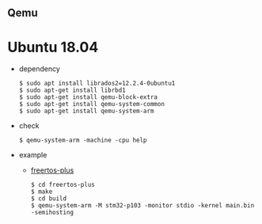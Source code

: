 Qemu
---

# Ubuntu 18.04

+ dependency

    ```shell
    $ sudo apt install librados2=12.2.4-0ubuntu1
    $ sudo apt-get install librbd1
    $ sudo apt-get install qemu-block-extra
    $ sudo apt-get install qemu-system-common
    $ sudo apt-get install qemu-system-arm
    ```

+ check

    ```shell
    $ qemu-system-arm -machine -cpu help
    ```

+ example

    - [freertos-plus](https://github.com/embedded2014/freertos-plus)

        ```shell
        $ cd freertos-plus
        $ make
        $ cd build
        $ qemu-system-arm -M stm32-p103 -monitor stdio -kernel main.bin -semihosting
        ```
